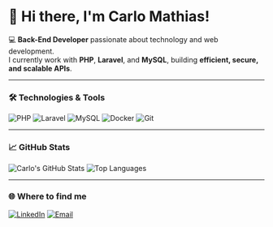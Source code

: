 # 👋 Hi there, I'm Carlo Mathias!

💻 **Back-End Developer** passionate about technology and web development.  
I currently work with **PHP**, **Laravel**, and **MySQL**, building **efficient, secure, and scalable APIs**.

---

### 🛠️ Technologies & Tools
![PHP](https://img.shields.io/badge/PHP-777BB4?style=for-the-badge&logo=php&logoColor=white)
![Laravel](https://img.shields.io/badge/Laravel-FF2D20?style=for-the-badge&logo=laravel&logoColor=white)
![MySQL](https://img.shields.io/badge/MySQL-4479A1?style=for-the-badge&logo=mysql&logoColor=white)
![Docker](https://img.shields.io/badge/Docker-2496ED?style=for-the-badge&logo=docker&logoColor=white)
![Git](https://img.shields.io/badge/Git-F05032?style=for-the-badge&logo=git&logoColor=white)

---

### 📈 GitHub Stats
![Carlo's GitHub Stats](https://github-readme-stats.vercel.app/api?username=OlraCode&show_icons=true&theme=radical)
![Top Languages](https://github-readme-stats.vercel.app/api/top-langs/?username=OlraCode&layout=compact&theme=radical)

---

### 🌐 Where to find me
[![LinkedIn](https://img.shields.io/badge/LinkedIn-Carlo%20Mathias-0A66C2?style=for-the-badge&logo=linkedin&logoColor=white)](https://www.linkedin.com/in/cemcosta)
[![Email](https://img.shields.io/badge/Email-cemcosta@gmail.com-D14836?style=for-the-badge&logo=gmail&logoColor=white)](mailto:cemcosta@gmail.com)
